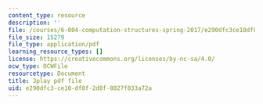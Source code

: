 ```yaml
---
content_type: resource
description: ''
file: /courses/6-004-computation-structures-spring-2017/e290dfc3ce10df8f2d8f8027f033a72a_3683025.pdf
file_size: 15279
file_type: application/pdf
learning_resource_types: []
license: https://creativecommons.org/licenses/by-nc-sa/4.0/
ocw_type: OCWFile
resourcetype: Document
title: 3play pdf file
uid: e290dfc3-ce10-df8f-2d8f-8027f033a72a
---
```

